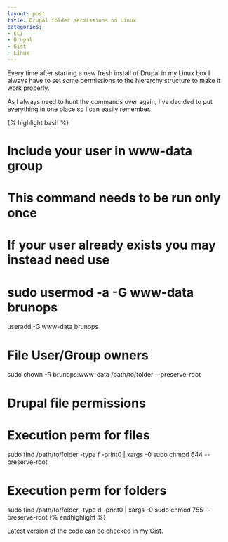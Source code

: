```yaml
---
layout: post
title: Drupal folder permissions on Linux
categories:
- CLI
- Drupal
- Gist
- Linux
---
```

Every time after starting a new fresh install of Drupal in my Linux box I always have to set some permissions to the hierarchy structure to make it work properly.

As I always need to hunt the commands over again, I've decided to put everything in one place so I can easily remember.

{% highlight bash %}
# Include your user in www-data group
# This command needs to be run only once
# If your user already exists you may instead need use
# sudo usermod -a -G www-data brunops
useradd -G www-data brunops

# File User/Group owners
sudo chown -R brunops:www-data /path/to/folder --preserve-root

# Drupal file permissions
# Execution perm for files
sudo find /path/to/folder -type f -print0 | xargs -0 sudo chmod 644 --preserve-root

# Execution perm for folders
sudo find /path/to/folder -type d -print0 | xargs -0 sudo chmod 755 --preserve-root
{% endhighlight %}

Latest version of the code can be checked in my <a title="Latest version" href="https://gist.github.com/4148926" target="_blank">Gist</a>.
